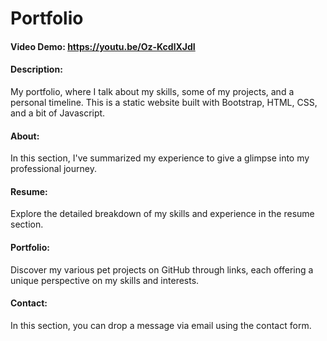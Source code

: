 # Portfolio
#### Video Demo:  https://youtu.be/Oz-KcdlXJdI
#### Description: 
My portfolio, where I talk about my skills, some of my projects, and a personal timeline. 
This is a static website built with Bootstrap, HTML, CSS, and a bit of Javascript.

#### About: 
In this section, I've summarized my experience to give a glimpse into my professional journey.

#### Resume:
Explore the detailed breakdown of my skills and experience in the resume section.

#### Portfolio:
Discover my various pet projects on GitHub through links, each offering a unique perspective on my skills and interests.

#### Contact:
In this section, you can drop a message via email using the contact form.
